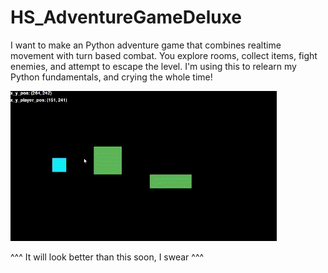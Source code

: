 # HS_AdventureGameDeluxe


I want to make an Python adventure game that combines realtime movement with turn based combat. You explore rooms, collect items, fight enemies, and attempt to escape the level. I'm using this to relearn my Python fundamentals, and crying the whole time!

![Adventure Game](https://github.com/HornScrub/HS_AdventureGameDeluxe/blob/main/cute%20lil%20gif.gif)

^^^ It will look better than this soon, I swear ^^^
